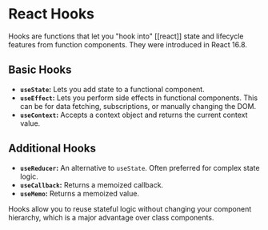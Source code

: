 # React Hooks

Hooks are functions that let you "hook into" [[react]] state and lifecycle features from function components. They were introduced in React 16.8.

## Basic Hooks

- **`useState`:** Lets you add state to a functional component.
- **`useEffect`:** Lets you perform side effects in functional components. This can be for data fetching, subscriptions, or manually changing the DOM.
- **`useContext`:** Accepts a context object and returns the current context value.

## Additional Hooks

- **`useReducer`:** An alternative to `useState`. Often preferred for complex state logic.
- **`useCallback`:** Returns a memoized callback.
- **`useMemo`:** Returns a memoized value.

Hooks allow you to reuse stateful logic without changing your component hierarchy, which is a major advantage over class components.
